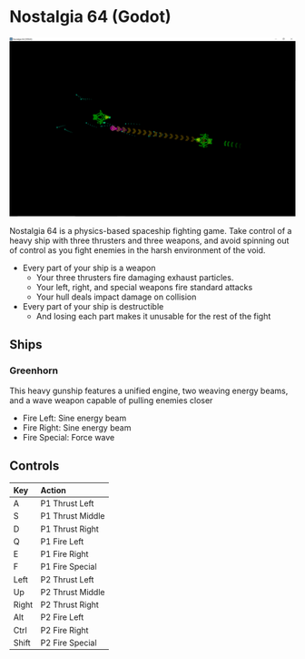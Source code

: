 # Nostalgia 64 (Godot)
![](Nostalgia64Preview.png)

Nostalgia 64 is a physics-based spaceship fighting game. Take control of a heavy ship with three thrusters and three weapons, and avoid spinning out of control as you fight enemies in the harsh environment of the void.

- Every part of your ship is a weapon
  - Your three thrusters fire damaging exhaust particles.
  - Your left, right, and special weapons fire standard attacks
  - Your hull deals impact damage on collision
- Every part of your ship is destructible
  - And losing each part makes it unusable for the rest of the fight
  
## Ships
### Greenhorn
This heavy gunship features a unified engine, two weaving energy beams, and a wave weapon capable of pulling enemies closer

- Fire Left: Sine energy beam
- Fire Right: Sine energy beam
- Fire Special: Force wave
  
## Controls
| Key   | Action |
| :---- | :----  |
| A     | P1 Thrust Left |
| S     | P1 Thrust Middle |
| D     | P1 Thrust Right |
| Q     | P1 Fire Left |
| E     | P1 Fire Right |
| F     | P1 Fire Special |
| Left  | P2 Thrust Left |
| Up    | P2 Thrust Middle |
| Right | P2 Thrust Right |
| Alt   | P2 Fire Left |
| Ctrl  | P2 Fire Right |
| Shift | P2 Fire Special |
        
